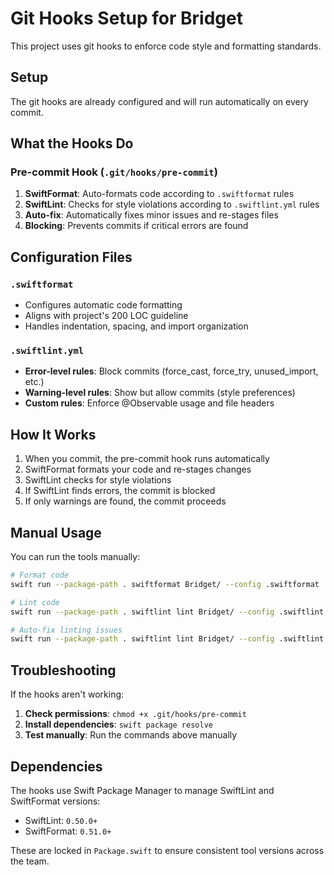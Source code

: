 # Git Hooks Setup for Bridget

This project uses git hooks to enforce code style and formatting standards.

## Setup

The git hooks are already configured and will run automatically on every commit.

## What the Hooks Do

### Pre-commit Hook (`.git/hooks/pre-commit`)

1. **SwiftFormat**: Auto-formats code according to `.swiftformat` rules
2. **SwiftLint**: Checks for style violations according to `.swiftlint.yml` rules
3. **Auto-fix**: Automatically fixes minor issues and re-stages files
4. **Blocking**: Prevents commits if critical errors are found

## Configuration Files

### `.swiftformat`
- Configures automatic code formatting
- Aligns with project's 200 LOC guideline
- Handles indentation, spacing, and import organization

### `.swiftlint.yml`
- **Error-level rules**: Block commits (force_cast, force_try, unused_import, etc.)
- **Warning-level rules**: Show but allow commits (style preferences)
- **Custom rules**: Enforce @Observable usage and file headers

## How It Works

1. When you commit, the pre-commit hook runs automatically
2. SwiftFormat formats your code and re-stages changes
3. SwiftLint checks for style violations
4. If SwiftLint finds errors, the commit is blocked
5. If only warnings are found, the commit proceeds

## Manual Usage

You can run the tools manually:

```bash
# Format code
swift run --package-path . swiftformat Bridget/ --config .swiftformat

# Lint code
swift run --package-path . swiftlint lint Bridget/ --config .swiftlint.yml

# Auto-fix linting issues
swift run --package-path . swiftlint lint Bridget/ --config .swiftlint.yml --fix
```

## Troubleshooting

If the hooks aren't working:

1. **Check permissions**: `chmod +x .git/hooks/pre-commit`
2. **Install dependencies**: `swift package resolve`
3. **Test manually**: Run the commands above manually

## Dependencies

The hooks use Swift Package Manager to manage SwiftLint and SwiftFormat versions:
- SwiftLint: `0.50.0+`
- SwiftFormat: `0.51.0+`

These are locked in `Package.swift` to ensure consistent tool versions across the team. 